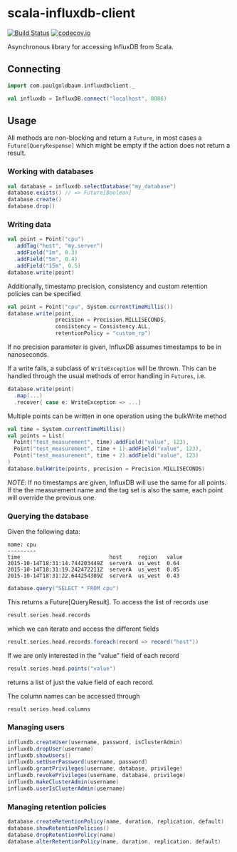 scala-influxdb-client
=====================

[![Build Status](https://travis-ci.org/paulgoldbaum/scala-influxdb-client.svg?branch=master)](https://travis-ci.org/paulgoldbaum/scala-influxdb-client)
[![codecov.io](http://codecov.io/github/paulgoldbaum/scala-influxdb-client/coverage.svg?branch=master)](http://codecov.io/github/paulgoldbaum/scala-influxdb-client?branch=master)

Asynchronous library for accessing InfluxDB from Scala.

## Connecting
```scala
import com.paulgoldbaum.influxdbclient._

val influxdb = InfluxDB.connect("localhost", 8086)
```

## Usage
All methods are non-blocking and return a `Future`, in most cases a `Future[QueryResponse]` which might be empty if the action does not return a result.

### Working with databases
```scala
val database = influxdb.selectDatabase("my_database")
database.exists() // => Future[Boolean]
database.create()
database.drop()
```

### Writing data 
```scala
val point = Point("cpu")
  .addTag("host", "my.server")
  .addField("1m", 0.3)
  .addField("5m", 0.4)
  .addField("15m", 0.5)
database.write(point)
```
Additionally, timestamp precision, consistency and custom retention policies can be specified
```scala
val point = Point("cpu", System.currentTimeMillis())
database.write(point,
               precision = Precision.MILLISECONDS,
               consistency = Consistency.ALL, 
               retentionPolicy = "custom_rp")
```
If no precision parameter is given, InfluxDB assumes timestamps to be in nanoseconds.

If a write fails, a subclass of `WriteException` will be thrown. This can be handled through the usual methods of 
error handling in `Futures`, i.e.
```scala
database.write(point)
  .map(...)
  .recover{ case e: WriteException => ...}
```

Multiple points can be written in one operation using the bulkWrite method
```scala
val time = System.currentTimeMillis()
val points = List(
  Point("test_measurement", time).addField("value", 123),
  Point("test_measurement", time + 1).addField("value", 123),
  Point("test_measurement", time + 2).addField("value", 123)
)
database.bulkWrite(points, precision = Precision.MILLISECONDS)
```
*NOTE*: If no timestamps are given, InfluxDB will use the same for all points. If the the measurement name and the tag set
is also the same, each point will override the previous one.

### Querying the database
Given the following data:
```
name: cpu
---------
time                            host     region   value
2015-10-14T18:31:14.744203449Z	serverA  us_west  0.64
2015-10-14T18:31:19.242472211Z	serverA  us_west  0.85
2015-10-14T18:31:22.644254309Z	serverA  us_west  0.43
```
```scala
database.query("SELECT * FROM cpu")
```
This returns a Future[QueryResult]. To access the list of records use
```scala
result.series.head.records
```
which we can iterate and access the different fields
```scala
result.series.head.records.foreach(record => record("host"))
```

If we are only interested in the "value" field of each record
```scala
result.series.head.points("value")
```
returns a list of just the value field of each record.

The column names can be accessed through
```scala
result.series.head.columns
```

### Managing users
```scala
influxdb.createUser(username, password, isClusterAdmin)
influxdb.dropUser(username)
influxdb.showUsers()
influxdb.setUserPassword(username, password)
influxdb.grantPrivileges(username, database, privilege)
influxdb.revokePrivileges(username, database, privilege)
influxdb.makeClusterAdmin(username)
influxdb.userIsClusterAdmin(username)
```

### Managing retention policies
```scala
database.createRetentionPolicy(name, duration, replication, default)
database.showRetentionPolicies()
database.dropRetentionPolicy(name)
database.alterRetentionPolicy(name, duration, replication, default)
```
